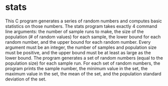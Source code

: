 <h1>stats</h1>
This C program generates a series of random numbers and computes basic statistics on those numbers. The stats program takes exactly 4 command line arguments: the number of sample runs to make, the size of the population (# of random values) for each sample, the lower bound for each random number, and the upper bound for each random number. Every argument must be an integer, the number of samples and population size must be positive, and the upper bound must be at least as large as the lower bound. The program generates a set of random numbers (equal to the population size) for each sample run. For each set of random numbers, the program prints the sample number, the minimum value in the set, the maximum value in the set, the mean of the set, and the population standard deviation of the set.
